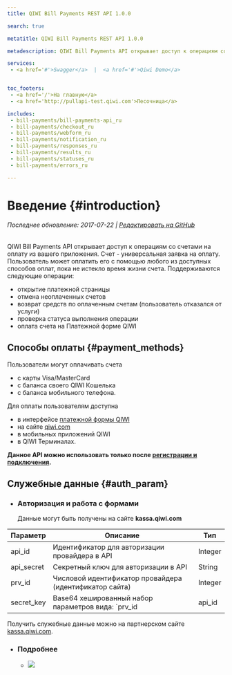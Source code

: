 ```yaml
---
title: QIWI Bill Payments REST API 1.0.0

search: true

metatitle: QIWI Bill Payments REST API 1.0.0

metadescription: QIWI Bill Payments API открывает доступ к операциям со счетами на оплату из вашего приложения. Счет - универсальная заявка на оплату. Пользователь может оплатить его с помощью любого из доступных способов оплат, пока не истекло время жизни счета. В API поддерживаются операции выставления и отмены счетов, возврата средств по счетам, а также проверки статуса выполнения операций.

services:
 - <a href='#'>Swagger</a>  |  <a href='#'>Qiwi Demo</a>


toc_footers:
 - <a href='/'>На главную</a>
 - <a href='http://pullapi-test.qiwi.com'>Песочница</a>

includes:
 - bill-payments/bill-payments-api_ru
 - bill-payments/checkout_ru
 - bill-payments/webform_ru
 - bill-payments/notification_ru
 - bill-payments/responses_ru
 - bill-payments/results_ru
 - bill-payments/statuses_ru
 - bill-payments/errors_ru

---
```


# Введение {#introduction}

###### Последнее обновление: 2017-07-22 | [Редактировать на GitHub](https://github.com/QIWI-API/bill-payments-rest-api-docs/blob/master/payments-rest-api_ru.html.md)

QIWI Bill Payments API открывает доступ к операциям со счетами на оплату из вашего приложения. Счет - универсальная заявка на оплату. Пользователь может оплатить его с помощью любого из доступных способов оплат, пока не истекло время жизни счета. Поддерживаются следующие операции:

* открытие платежной страницы
* отмена неоплаченных счетов
* возврат средств по оплаченным счетам (пользователь отказался от услуги)
* проверка статуса выполнения операции
* оплата счета на Платежной форме QIWI

## Способы оплаты {#payment_methods}

Пользователи могут оплачивать счета
* с карты Visa/MasterCard
* с баланса своего QIWI Кошелька
* с баланса мобильного телефона.

Для оплаты пользователям доступна    
* в интерфейсе [платежной формы QIWI](https://oplata.qiwi.com)
* на сайте [qiwi.com](https://qiwi.com)
* в мобильных приложений QIWI    
* в QIWI Терминалах.

**Данное API можно использовать только после [регистрации и подключения](https://kassa.qiwi.com).**


## Служебные данные {#auth_param}

<ul class="nestedList params">
    <li><h3>Авторизация и работа с формами</h3><span>Данные могут быть получены на сайте <strong>kassa.qiwi.com</strong></span>
    </li>
</ul>

Параметр|Описание|Тип
 ---------|--------|---
 api_id | Идентификатор для авторизации провайдера в API | Integer
 api_secret | Секретный ключ для авторизации в API| String
 prv_id | Числовой идентификатор провайдера (идентификатор сайта) | Integer
 secret_key | Base64 хешированный набор параметров вида: `prv_id|api_id|md5(api_secret)`| String


<aside class="notice">
Получить служебные данные можно на партнерском сайте <a href='http://kassa.qiwi.com'>kassa.qiwi.com</a>.

<ul class="nestedList notice_image">
    <li><h3>Подробнее</h3>
        <ul>
             <li><img src="images/pull_rest_auth.png" /></li>
        </ul>
    </li>
</ul>

</aside>



                               	
